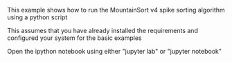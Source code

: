 This example shows how to run the MountainSort v4 spike sorting algorithm using a python script

This assumes that you have already installed the requirements and configured your system for the basic examples

Open the ipython notebook using either "jupyter lab" or "jupyter notebook"

